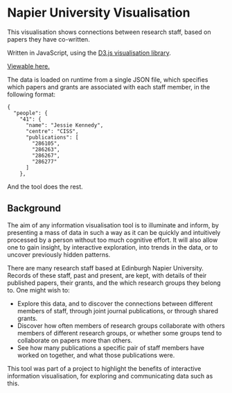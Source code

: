 # Napier University Visualisation

This visualisation shows connections between research staff, based on papers they have co-written.

Written in JavaScript, using the [D3.js visualisation library](https://github.com/d3/d3).

[Viewable here.](https://apmeehan.github.io/uni-staff-visualisation/)

The data is loaded on runtime from a single JSON file, which specifies which
papers and grants are associated with each staff member, in the following format:
~~~~
{
  "people": {
    "41": {
      "name": "Jessie Kennedy",
      "centre": "CISS",
      "publications": [
        "286105",
        "286263",
        "286267",
        "286277"
      ]
    },
~~~~
And the tool does the rest.

## Background

The aim of any information visualisation tool is to illuminate and inform, by presenting a mass of data in such a way as it can be quickly and intuitively processed by a person without too much cognitive effort. It will also allow one to gain insight, by interactive exploration, into trends in the data, or to uncover previously hidden patterns.

There are many research staff based at Edinburgh Napier University. Records of these staff, past and present, are kept, with details of their published papers, their grants, and the which research groups they belong to. One might wish to:
* Explore this data, and to discover the connections between different members of staff, through joint journal publications, or through shared grants.
* Discover how often members of research groups collaborate with others members of different research groups, or whether some groups tend to collaborate on papers more than others.
* See how many publications a specific pair of staff members have worked on together, and what those publications were.

This tool was part of a project to highlight the benefits of interactive information visualisation, for exploring and communicating data such as this.
